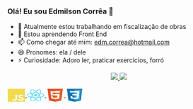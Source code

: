 ### Olá! Eu sou Edmilson Corrêa 👋

- 🔭 Atualmente estou trabalhando em fiscalização de obras
- 🌱 Estou aprendendo Front End 
- 📫 Como chegar até mim: edm.correa@hotmail.com
- 😄 Pronomes: ela / dele
- ⚡ Curiosidade: Adoro ler, praticar exercícios, forró 

<div align="center">
  <a href="https://github.com/edmcorrea">
  <img height="180em" src="https://github-readme-stats.vercel.app/api?username=edmcorrea&show_icons=true&theme=dark&include_all_commits=true&count_private=true"/>
  <img height="180em" src="https://github-readme-stats.vercel.app/api/top-langs/?username=edmcorrea&layout=compact&langs_count=7&theme=dark"/>
</div>
  
 <div style="display: inline_block"><br>
  <img align="center" alt="Ed-Js" height="30" width="40" src="https://raw.githubusercontent.com/devicons/devicon/master/icons/javascript/javascript-plain.svg">  
  <img align="center" alt="Ed-React" height="30" width="40" src="https://raw.githubusercontent.com/devicons/devicon/master/icons/react/react-original.svg">
  <img align="center" alt="Ed-HTML" height="30" width="40" src="https://raw.githubusercontent.com/devicons/devicon/master/icons/html5/html5-original.svg">
  <img align="center" alt="Ed-CSS" height="30" width="40" src="https://raw.githubusercontent.com/devicons/devicon/master/icons/css3/css3-original.svg">    
</div>
